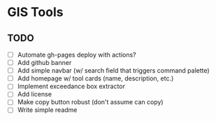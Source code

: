 # GIS Tools

## TODO
- [ ] Automate gh-pages deploy with actions?
- [ ] Add github banner
- [ ] Add simple navbar (w/ search field that triggers command palette)
- [ ] Add homepage w/ tool cards (name, description, etc.)
- [ ] Implement exceedance box extractor
- [ ] Add license
- [ ] Make copy button robust (don't assume can copy)
- [ ] Write simple readme
